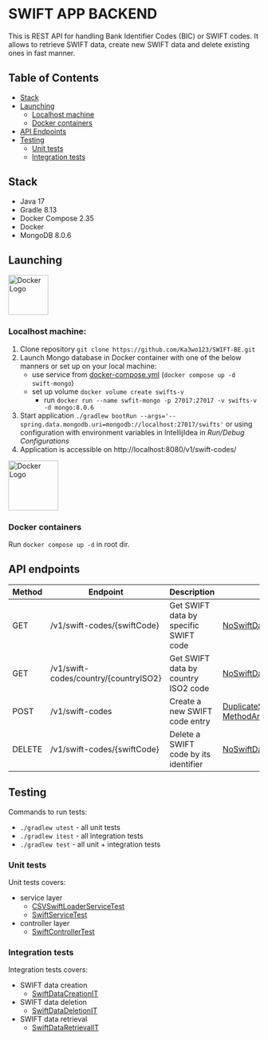 # SWIFT APP BACKEND

This is REST API for handling Bank Identifier Codes (BIC) or SWIFT codes. It allows to retrieve SWIFT data, create new SWIFT data and delete existing ones in fast manner.

## Table of Contents

- [Stack](#stack)
- [Launching](#launching)
  - [Localhost machine](#localhost-machine)
  - [Docker containers](#docker-containers)
- [API Endpoints](#api-endpoints)
- [Testing](#testing)
  - [Unit tests](#unit-tests)
  - [Integration tests](#integration-tests)

## Stack

- Java 17
- Gradle 8.13
- Docker Compose 2.35
- Docker
- MongoDB 8.0.6

## Launching

<p align="left">
  <img src="https://cdn0.iconfinder.com/data/icons/small-n-flat/24/678077-computer-512.png" alt="Docker Logo" width="80"/>
</p>

### Localhost machine:

1. Clone repository `git clone https://github.com/Ka3wo123/SWIFT-BE.git`
2. Launch Mongo database in Docker container with one of the below manners or set up on your local machine:
   - use service from [docker-compose.yml](./docker-compose.yml) (`docker compose up -d swift-mongo`)
   - set up volume `docker volume create swifts-v`
     - run `docker run --name swfit-mongo -p 27017:27017 -v swifts-v -d mongo:8.0.6`
3. Start application `./gradlew bootRun --args='--spring.data.mongodb.uri=mongodb://localhost:27017/swifts'` or using configuration with environment variables in IntellijIdea in _Run/Debug Configurations_
4. Application is accessible on http://localhost:8080/v1/swift-codes/

<p align="left">
  <img src="https://cdn4.iconfinder.com/data/icons/logos-and-brands/512/97_Docker_logo_logos-512.png" alt="Docker Logo" width="100"/>
</p>

### Docker containers

Run `docker compose up -d` in root dir.

## API endpoints

| Method | Endpoint                              | Description                           | Exception                                                                                                                                                                                                           | Response                                                                                                                     |
| ------ | ------------------------------------- | ------------------------------------- | ------------------------------------------------------------------------------------------------------------------------------------------------------------------------------------------------------------------- | ---------------------------------------------------------------------------------------------------------------------------- |
| GET    | /v1/swift-codes/{swiftCode}           | Get SWIFT data by specific SWIFT code | [NoSwiftDataFoundException](./src/main/java/pl/ka3wo/swift/exception/NoSwiftDataFound.java)                                                                                                                         | Status: `200 OK` <br> JSON: [SwiftDataDto](./src/main/java/pl/ka3wo/swift/model/dto/SwiftDataDto.java)                       |
| GET    | /v1/swift-codes/country/{countryISO2} | Get SWIFT data by country ISO2 code   | [NoSwiftDataFoundException](./src/main/java/pl/ka3wo/swift/exception/NoSwiftDataFound.java)                                                                                                                         | Status: `200 OK` <br> JSON: [SwiftDataCountryDto](./src/main/java/pl/ka3wo/swift/model/dto/SwiftDataCountryDto.java)         |
| POST   | /v1/swift-codes                       | Create a new SWIFT code entry         | [DuplicateSwiftCodeException](./src/main/java/pl/ka3wo/swift/exception/DuplicateSwiftCodeException.java) <br> [MethodArgumentNotValidException](./src/main/java/pl/ka3wo/swift/exception/RestExceptionHandler.java) | Status: `201 OK` <br> JSON: [CreateSwiftDataResponse](./src/main/java/pl/ka3wo/swift/model/dto/CreateSwiftDataResponse.java) |
| DELETE | /v1/swift-codes/{swiftCode}           | Delete a SWIFT code by its identifier | [NoSwiftDataFoundException](./src/main/java/pl/ka3wo/swift/model/dto/CreateSwiftDataResponse.java)                                                                                                                  | Status: `200 OK` <br> JSON: [DeleteSwiftDataResponse](./src/main/java/pl/ka3wo/swift/model/dto/DeleteSwiftDataResponse.java) |

## Testing

Commands to run tests:
- `./gradlew utest` - all unit tests
- `./gradlew itest` - all integration tests
- `./gradlew test` - all unit + integration tests

### Unit tests

Unit tests covers:

- service layer
  - [CSVSwiftLoaderServiceTest](./src/test/java/pl/ka3wo/swift/service/CSVSwiftLoaderServiceTest.java)
  - [SwiftServiceTest](./src/test/java/pl/ka3wo/swift/service/SwiftServiceTest.java)
- controller layer
  - [SwiftControllerTest](./src/test/java/pl/ka3wo/swift/controller/SwiftControllerTest.java)


### Integration tests

Integration tests covers:

- SWIFT data creation
  - [SwiftDataCreationIT](./src/test/java/pl/ka3wo/swift/integration/SwiftDataCreationIT.java)
- SWIFT data deletion
  - [SwiftDataDeletionIT](./src/test/java/pl/ka3wo/swift/integration/SwiftDataDeletionIT.java)
- SWIFT data retrieval
  - [SwiftDataRetrievalIT](./src/test/java/pl/ka3wo/swift/integration/SwiftDataRetrievalIT.java)
